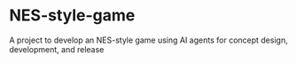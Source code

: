 # NES-style-game
A project to develop an NES-style game using AI agents for concept design, development, and release
